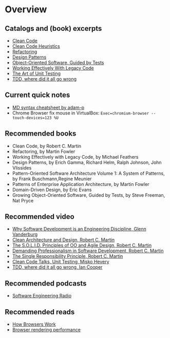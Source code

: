 # Overview

## Catalogs and (book) excerpts

 * [Clean Code](https://github.com/ak80/edu/blob/master/src/main/resources/catalogs/CleanCode.md)
 * [Clean Code Heuristics](https://github.com/ak80/edu/blob/master/src/main/resources/catalogs/CleanCodeHeuristics.md)
 * [Refactoring](https://github.com/ak80/edu/blob/master/src/main/resources/catalogs/Refactoring.md)
 * [Design Patterns](https://github.com/ak80/edu/blob/master/src/main/resources/catalogs/DesignPatterns.md)
 * [Object-Oriente​d Software, Guided by Tests](https://github.com/ak80/edu/blob/master/src/main/resources/catalogs/GrowingOO.md)
 * [Working Effectively With Legacy Code](https://github.com/ak80/edu/blob/master/src/main/resources/catalogs/LegacyCode.md)
 * [The Art of Unit Testing](https://github.com/ak80/edu/blob/master/src/main/resources/catalogs/ArtOfUnitTesting.md)
 * [TDD, where did it all go wrong](https://github.com/ak80/edu/blob/master/src/main/resources/catalogs/TddGoneWrong.md)

## Current quick notes
 * [MD syntax cheatsheet by adam-p](https://github.com/adam-p/markdown-here/wiki/Markdown-Cheatsheet)
 * Chrome Browser fix mouse in VirtualBox: `Exec=chromium-browser --touch-devices=123 %U`

## Recommended books
 * Clean Code, by Robert C. Martin
 * Refactoring, by Martin Fowler
 * Working Effectively with Legacy Code, by Michael Feathers
 * Design Patterns, by Erich Gamma, Richard Helm, Ralph Johnson, John Vlissides
 * Pattern-Oriented Software Architecture Volume 1: A System of Patterns, by Frank Buschmann,Regine Meunier
 * Patterns of Enterprise Application Architecture, by Martin Fowler
 * Domain-Driven Design, by Eric Evans
 * Growing Object-Oriente​d Software, Guided by Tests, by Steve Freeman, Nat Pryce
 
## Recommended video
 * [Why Software Development is an Engineering Discipline, Glenn Vanderburg](https://www.youtube.com/watch?v=zDEpeWQHtFU)
 * [Clean Architecture and Design, Robert C. Martin](https://www.youtube.com/watch?v=Nsjsiz2A9mg)
 * [The S.O.L.I.D. Principles of OO and Agile Design, Robert C. Martin](https://www.youtube.com/watch?v=t86v3N4OshQ)
 * [Demanding Professionalism in Software Development, Robert C. Martin](https://www.youtube.com/watch?v=p0O1VVqRSK0)
 * [The Single Responsibility Principle, Robert C. Martin](https://www.youtube.com/watch?v=Gt0M_OHKhQE)
 * [Clean Code Talks, Unit Testing, Misko Hevery](https://www.youtube.com/watch?v=wEhu57pih5w)
 * [TDD, where did it all go wrong, Ian Cooper](https://vimeo.com/68375232)
 
## Recommended podcasts
 * [Software Engineering Radio](http://www.se-radio.net/)

## Recommended reads
 * [How Browsers Work](http://www.html5rocks.com/en/tutorials/internals/howbrowserswork/)
 * [Browser rendering performance](https://developers.google.com/web/fundamentals/performance/rendering/)